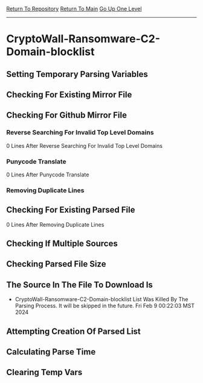 [Return To Repository](https://github.com/DigitalWarrior/piholeparser/)
[Return To Main](https://github.com/DigitalWarrior/piholeparser/blob/master/RecentRunLogs/Mainlog.md)
[Go Up One Level](https://github.com/DigitalWarrior/piholeparser/blob/master/RecentRunLogs/TopLevelScripts/30-Processing-External-Blacklists.md)
____________________________________
# CryptoWall-Ransomware-C2-Domain-blocklist
## Setting Temporary Parsing Variables
## Checking For Existing Mirror File
## Checking For Github Mirror File
### Reverse Searching For Invalid Top Level Domains
0 Lines After Reverse Searching For Invalid Top Level Domains
### Punycode Translate
0 Lines After Punycode Translate
### Removing Duplicate Lines
## Checking For Existing Parsed File
0 Lines After Removing Duplicate Lines
## Checking If Multiple Sources
## Checking Parsed File Size
## The Source In The File To Download Is
* CryptoWall-Ransomware-C2-Domain-blocklist List Was Killed By The Parsing Process. It will be skipped in the future. Fri Feb  9 00:22:03 MST 2024
## Attempting Creation Of Parsed List
## Calculating Parse Time
## Clearing Temp Vars
